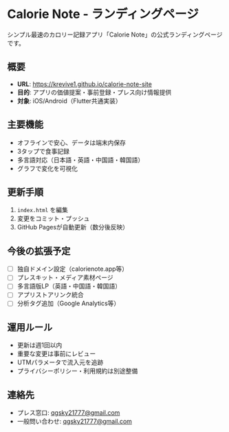 # Calorie Note - ランディングページ

シンプル最速のカロリー記録アプリ「Calorie Note」の公式ランディングページです。

## 概要

- **URL**: https://krevive1.github.io/calorie-note-site
- **目的**: アプリの価値提案・事前登録・プレス向け情報提供
- **対象**: iOS/Android（Flutter共通実装）

## 主要機能

- オフラインで安心、データは端末内保存
- 3タップで食事記録
- 多言語対応（日本語・英語・中国語・韓国語）
- グラフで変化を可視化

## 更新手順

1. `index.html` を編集
2. 変更をコミット・プッシュ
3. GitHub Pagesが自動更新（数分後反映）

## 今後の拡張予定

- [ ] 独自ドメイン設定（calorienote.app等）
- [ ] プレスキット・メディア素材ページ
- [ ] 多言語版LP（英語・中国語・韓国語）
- [ ] アプリストアリンク統合
- [ ] 分析タグ追加（Google Analytics等）

## 運用ルール

- 更新は週1回以内
- 重要な変更は事前にレビュー
- UTMパラメータで流入元を追跡
- プライバシーポリシー・利用規約は別途整備

## 連絡先

- プレス窓口: qgsky21777@gmail.com
- 一般問い合わせ: qgsky21777@gmail.com

